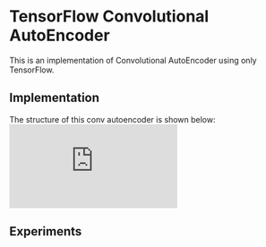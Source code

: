 # TensorFlow Convolutional AutoEncoder

This is an implementation of Convolutional AutoEncoder using only TensorFlow.


## Implementation
The structure of this conv autoencoder is shown below:
![Convolutional AutoEncoder](https://github.com/Seratna/TensorFlow-Convolutional-AutoEncoder/files/755894/Autoencoder.Structure.pdf "Optional title")


## Experiments


